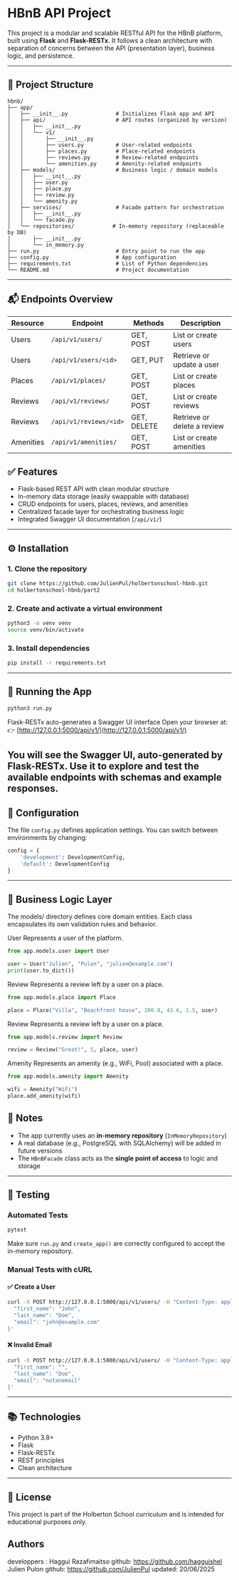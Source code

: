 # HBnB API Project

This project is a modular and scalable RESTful API for the HBnB platform, built using **Flask** and **Flask-RESTx**. It follows a clean architecture with separation of concerns between the API (presentation layer), business logic, and persistence.

---

## 📁 Project Structure

```
hbnb/
├── app/
│   ├── __init__.py               # Initializes Flask app and API
│   ├── api/                      # API routes (organized by version)
│   │   ├── __init__.py
│   │   └── v1/
│   │       ├── __init__.py
│   │       ├── users.py          # User-related endpoints
│   │       ├── places.py         # Place-related endpoints
│   │       ├── reviews.py        # Review-related endpoints
│   │       └── amenities.py      # Amenity-related endpoints
│   ├── models/                   # Business logic / domain models
│   │   ├── __init__.py
│   │   ├── user.py
│   │   ├── place.py
│   │   ├── review.py
│   │   └── amenity.py
│   ├── services/                 # Facade pattern for orchestration
│   │   ├── __init__.py
│   │   └── facade.py
│   └── repositories/            # In-memory repository (replaceable by DB)
│       ├── __init__.py
│       └── in_memory.py
├── run.py                        # Entry point to run the app
├── config.py                     # App configuration
├── requirements.txt              # List of Python dependencies
└── README.md                     # Project documentation
```

---

## 📬 Endpoints Overview

| Resource  | Endpoint                  | Methods       | Description                    |
|-----------|---------------------------|---------------|--------------------------------|
| Users     | `/api/v1/users/`          | GET, POST     | List or create users           |
| Users     | `/api/v1/users/<id>`      | GET, PUT      | Retrieve or update a user      |
| Places    | `/api/v1/places/`         | GET, POST     | List or create places          |
| Reviews   | `/api/v1/reviews/`        | GET, POST     | List or create reviews         |
| Reviews   | `/api/v1/reviews/<id>`    | GET, DELETE   | Retrieve or delete a review    |
| Amenities | `/api/v1/amenities/`      | GET, POST     | List or create amenities       |

## ✅ Features

- Flask-based REST API with clean modular structure
- In-memory data storage (easily swappable with database)
- CRUD endpoints for users, places, reviews, and amenities
- Centralized facade layer for orchestrating business logic
- Integrated Swagger UI documentation (`/api/v1/`)

---

## ⚙️ Installation

### 1. Clone the repository

```bash
git clone https://github.com/JulienPul/holbertonschool-hbnb.git
cd holbertonschool-hbnb/part2
```

### 2. Create and activate a virtual environment

```bash
python3 -m venv venv
source venv/bin/activate
```

### 3. Install dependencies

```bash
pip install -r requirements.txt
```

---

## 🚀 Running the App

```bash
python3 run.py
```
Flask-RESTx auto-generates a Swagger UI interface
Open your browser at:  
👉 [http://127.0.0.1:5000/api/v1/](http://127.0.0.1:5000/api/v1/)

You will see the **Swagger UI**, auto-generated by Flask-RESTx.
Use it to explore and test the available endpoints with schemas and example responses.
---

## 🔧 Configuration

The file `config.py` defines application settings. You can switch between environments by changing:

```python
config = {
    'development': DevelopmentConfig,
    'default': DevelopmentConfig
}
```

---

## 🧠 Business Logic Layer

The models/ directory defines core domain entities. Each class encapsulates its own validation rules and behavior.

User
Represents a user of the platform.

```python
from app.models.user import User

user = User("Julien", "Pulon", "julien@example.com")
print(user.to_dict())
```

Review
Represents a review left by a user on a place.

```python
from app.models.place import Place

place = Place("Villa", "Beachfront house", 200.0, 43.6, 1.5, user)
```

Review
Represents a review left by a user on a place.

```python
from app.models.review import Review

review = Review("Great!", 5, place, user)
```

Amenity
Represents an amenity (e.g., WiFi, Pool) associated with a place.

```python
from app.models.amenity import Amenity

wifi = Amenity("WiFi")
place.add_amenity(wifi)
```


## 📌 Notes

- The app currently uses an **in-memory repository** (`InMemoryRepository`)  
- A real database (e.g., PostgreSQL with SQLAlchemy) will be added in future versions  
- The `HBnBFacade` class acts as the **single point of access** to logic and storage

---

## 🧪 Testing

### Automated Tests

```bash
pytest
```

Make sure `run.py` and `create_app()` are correctly configured to accept the in-memory repository.

### Manual Tests with cURL

#### ✅ Create a User

```bash
curl -X POST http://127.0.0.1:5000/api/v1/users/ -H "Content-Type: application/json" -d '{
  "first_name": "John",
  "last_name": "Doe",
  "email": "john@example.com"
}'
```

#### ❌ Invalid Email

```bash
curl -X POST http://127.0.0.1:5000/api/v1/users/ -H "Content-Type: application/json" -d '{
  "first_name": "",
  "last_name": "Doe",
  "email": "notanemail"
}'
```

---

## 📚 Technologies

- Python 3.8+
- Flask
- Flask-RESTx
- REST principles
- Clean architecture

---

## 🧾 License

This project is part of the Holberton School curriculum and is intended for educational purposes only.

## Authors
developpers :
Haggui Razafimaitso
github: https://github.com/hagguishel
Julien Pulon
github: https://github.com/JulienPul
updated: 20/06/2025
